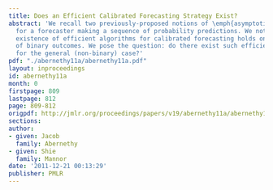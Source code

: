 ```yaml
---
title: Does an Efficient Calibrated Forecasting Strategy Exist?
abstract: 'We recall two previously-proposed notions of \emph{asymptotic calibration}
  for a forecaster making a sequence of probability predictions. We note that the
  existence of efficient algorithms for calibrated forecasting holds only in the case
  of binary outcomes. We pose the question: do there exist such efficient algorithms
  for the general (non-binary) case?'
pdf: "./abernethy11a/abernethy11a.pdf"
layout: inproceedings
id: abernethy11a
month: 0
firstpage: 809
lastpage: 812
page: 809-812
origpdf: http://jmlr.org/proceedings/papers/v19/abernethy11a/abernethy11a.pdf
sections: 
author:
- given: Jacob
  family: Abernethy
- given: Shie
  family: Mannor
date: '2011-12-21 00:13:29'
publisher: PMLR
---
```

